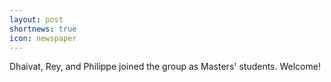 ```yaml
---
layout: post
shortnews: true
icon: newspaper
---
```


Dhaivat, Rey, and Philippe joined the group as Masters' students. Welcome!
